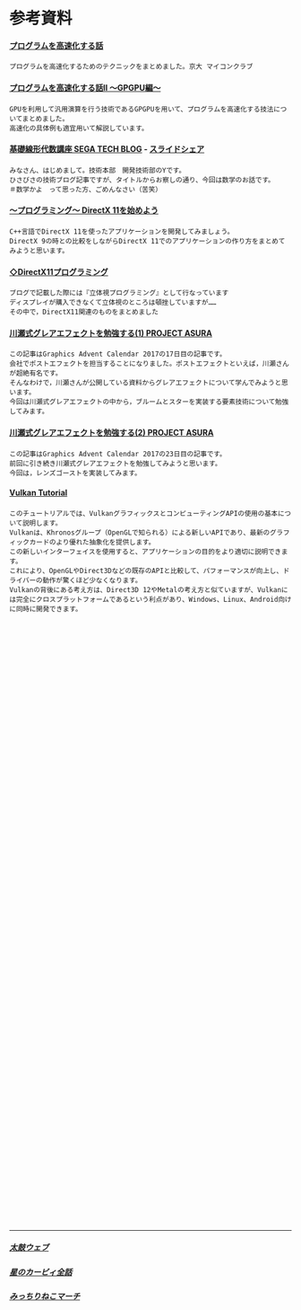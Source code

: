 # 参考資料

#### [プログラムを高速化する話](https://www.slideshare.net/KMC_JP/ss-45855264)
    プログラムを高速化するためのテクニックをまとめました。京大 マイコンクラブ

#### [プログラムを高速化する話Ⅱ 〜GPGPU編〜 ](https://www.slideshare.net/KMC_JP/gpgpu-91122680)
    GPUを利用して汎用演算を行う技術であるGPGPUを用いて、プログラムを高速化する技法についてまとめました。
    高速化の具体例も適宜用いて解説しています。 

#### [基礎線形代数講座 SEGA TECH BLOG](https://techblog.sega.jp/entry/2021/06/15/100000) - [スライドシェア](https://www.slideshare.net/SEGADevTech/ss-249343092) 
    みなさん、はじめまして。技術本部　開発技術部のYです。
    ひさびさの技術ブログ記事ですが、タイトルからお察しの通り、今回は数学のお話です。
    ＃数学かよ　って思った方、ごめんなさい（苦笑）

#### [～プログラミング～ DirectX 11を始めよう](https://araramistudio.jimdo.com/2017/06/06/%E3%83%97%E3%83%AD%E3%82%B0%E3%83%A9%E3%83%9F%E3%83%B3%E3%82%B0-directx-11%E3%82%92%E5%A7%8B%E3%82%81%E3%82%88%E3%81%86/)
    C++言語でDirectX 11を使ったアプリケーションを開発してみましょう。
    DirectX 9の時との比較をしながらDirectX 11でのアプリケーションの作り方をまとめてみようと思います。

#### [◇DirectX11プログラミング](https://yun.cup.com/directx11.html)
    ブログで記載した際には『立体視プログラミング』として行なっています
    ディスプレイが購入できなくて立体視のところは頓挫していますが……
    その中で，DirectX11関連のものをまとめました

#### [川瀬式グレアエフェクトを勉強する(1) PROJECT ASURA](http://project-asura.com/program/d3d11/d3d11_010.html)
    この記事はGraphics Advent Calendar 2017の17日目の記事です。
    会社でポストエフェクトを担当することになりました。ポストエフェクトといえば，川瀬さんが超絶有名です。
    そんなわけで，川瀬さんが公開している資料からグレアエフェクトについて学んでみようと思います。
    今回は川瀬式グレアエフェクトの中から，ブルームとスターを実装する要素技術について勉強してみます。

#### [川瀬式グレアエフェクトを勉強する(2) PROJECT ASURA](http://project-asura.com/program/d3d11/d3d11_011.html)
    この記事はGraphics Advent Calendar 2017の23日目の記事です。
    前回に引き続き川瀬式グレアエフェクトを勉強してみようと思います。
    今回は，レンズゴーストを実装してみます。    

#### [Vulkan Tutorial](https://vulkan-tutorial.com/Introduction)
    このチュートリアルでは、VulkanグラフィックスとコンピューティングAPIの使用の基本について説明します。
    Vulkanは、Khronosグループ（OpenGLで知られる）による新しいAPIであり、最新のグラフィックカードのより優れた抽象化を提供します。
    この新しいインターフェイスを使用すると、アプリケーションの目的をより適切に説明できます。
    これにより、OpenGLやDirect3Dなどの既存のAPIと比較して、パフォーマンスが向上し、ドライバーの動作が驚くほど少なくなります。 
    Vulkanの背後にある考え方は、Direct3D 12やMetalの考え方と似ていますが、Vulkanには完全にクロスプラットフォームであるという利点があり、Windows、Linux、Android向けに同時に開発できます。

<br>
<br>
<br>
<br>
<br>
<br>
<br>
<br>
<br>
<br>
<br>
<br>
<br>
<br>
<br>
<br>
<br>
<br>
<br>
<br>
<br>
<br>
<br>
<br>
<br>
<br>
<br>
<br>
<br>
<br>
<br>
<br>
<br>
<br>
<br>
<br>
<br>
<br>
<br>
<br>
<br>
<br>
<br>
<br>
<br>
<br>
<br>
<br>
<br>
<br>
<br>
<br>
<br>
<br>
<br>
<br>
<br>
<br>
<br>
<br>
<br>
<br>
<br>

---

##### [太鼓ウェブ](https://taiko.bui.pm/)
##### [星のカービィ全話](https://www.youtube.com/playlist?list=PL3dEBp1M8Ury5o1tOjab06vymI4ZJnRop)
##### [みっちりねこマーチ](https://www.youtube.com/watch?v=lAIGb1lfpBw)
